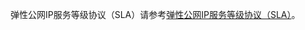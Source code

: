 弹性公网IP服务等级协议（SLA）请参考[弹性公网IP服务等级协议（SLA）](../../../Service-Agreements-and-Guarantees/Product-Service-Agreement/Elastic-Ip--Level-Agreements-X-SLA.md
)。
